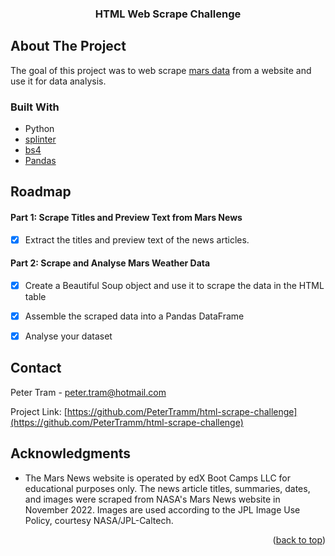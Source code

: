  <!-- Improved compatibility of back to top link: See: https://github.com/othneildrew/Best-README-Template/pull/73 -->
<a name="readme-top"></a>


<h3 align="center">HTML Web Scrape Challenge</h3>

  <p align="center">
  </p>

<!-- ABOUT THE PROJECT -->
## About The Project

The goal of this project was to web scrape [mars data](https://static.bc-edx.com/data/web/mars_news/index.html) from a website and use it for data analysis.

### Built With

* Python
* [splinter](https://splinter.readthedocs.io/en/stable/)
* [bs4](https://pypi.org/project/beautifulsoup4/)
* [Pandas](https://pandas.pydata.org/)

<!-- ROADMAP -->
## Roadmap

#### Part 1: Scrape Titles and Preview Text from Mars News
- [x] Extract the titles and preview text of the news articles.

#### Part 2: Scrape and Analyse Mars Weather Data
- [x] Create a Beautiful Soup object and use it to scrape the data in the HTML table

- [x] Assemble the scraped data into a Pandas DataFrame

- [x] Analyse your dataset

<!-- CONTACT -->
## Contact

Peter Tram  - peter.tram@hotmail.com

Project Link: [https://github.com/PeterTramm/html-scrape-challenge](https://github.com/PeterTramm/html-scrape-challenge)

<!-- ACKNOWLEDGMENTS -->
## Acknowledgments

* The Mars News website is operated by edX Boot Camps LLC for educational purposes only. The news article titles, summaries, dates, and images were scraped from NASA's Mars News website in November 2022. Images are used according to the JPL Image Use Policy, courtesy NASA/JPL-Caltech.

<p align="right">(<a href="#readme-top">back to top</a>)</p>